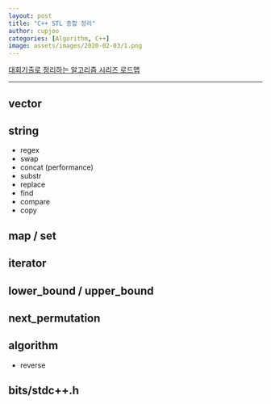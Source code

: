 ```yaml
---
layout: post
title: "C++ STL 종합 정리"
author: cupjoo
categories: [Algorithm, C++]
image: assets/images/2020-02-03/1.png
---
```


[대회기출로 정리하는 알고리즘 시리즈 로드맵](https://cupjoo.github.io/대회기출로-정리하는-알고리즘-시리즈-로드맵)

---

## vector

## string

- regex
- swap
- concat (performance)
- substr
- replace
- find
- compare
- copy

## map / set

## iterator

## lower_bound / upper_bound

## next_permutation

## algorithm

- reverse

## bits/stdc++.h
